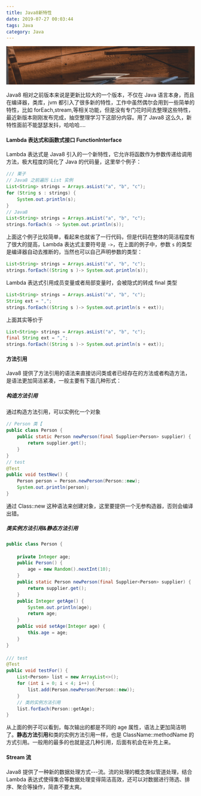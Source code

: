 ```yaml
---
title: Java8新特性
date: 2019-07-27 00:03:44
tags: Java
category: Java
---
```


![Photo by Cristofer Jeschke](Java8新特性/Java8新特性.png)

Java8 相对之前版本来说是更新比较大的一个版本，不仅在 Java 语言本身，而且在编译器，类库，jvm 都引入了很多新的特性，工作中虽然偶尔会用到一些简单的特性，比如 forEach,stream,等相关功能，但是没有专门花时间去整理这些特性，最近新版本刚刚发布完成，抽空整理学习下这部分内容。用了 Java8 这么久，新特性面前不能瑟瑟发抖，哈哈哈....  <!--more-->


#### Lambda 表达式和函数式接口 FunctionInterface

Lambda 表达式是 Java8 引入的一个新特性，它允许将函数作为参数传递给调用方法，极大程度的简化了 Java 的代码量，这里举个例子：
``` java
/// 栗子
// Java8 之前遍历 List 实例
List<String> strings = Arrays.asList("a", "b", "c");
for (String s : strings) {
    System.out.println(s);
}
// Java8 
List<String> strings = Arrays.asList("a", "b", "c");
strings.forEach(s -> System.out.println(s));
```
上面这个例子比较简单，看起来也就省了一行代码，但是代码在整体的简洁程度有了很大的提高，Lambda 表达式主要符号是 `->`，在上面的例子中，参数 `s` 的类型是编译器自动去推断的，当然也可以自己声明参数的类型：
``` java
List<String> strings = Arrays.asList("a", "b", "c");
strings.forEach((String s )-> System.out.println(s));
```
Lambda 表达式引用成员变量或者局部变量时，会被隐式的转成 final 类型
```java
List<String> strings = Arrays.asList("a", "b", "c");
String ext = ",";
strings.forEach((String s )-> System.out.println(s + ext));
```
上面其实等价于
```java
List<String> strings = Arrays.asList("a", "b", "c");
final String ext = ",";
strings.forEach((String s )-> System.out.println(s + ext));
```

#### 方法引用

Java8 提供了方法引用的语法来直接访问类或者已经存在的方法或者构造方法，是语法更加简洁紧凑，一般主要有下面几种形式：
##### 构造方法引用
通过构造方法引用，可以实例化一个对象
```java
// Person 类【
public class Person {
    public static Person newPerson(final Supplier<Person> supplier) {
        return supplier.get();
    }
}
// test
@Test
public void testNew() {
    Person person = Person.newPerson(Person::new);
    System.out.println(person);
}

```
通过 Class::new 这种语法来创建对象，这里要提供一个无参构造器，否则会编译出错。
##### 类实例方法引用&静态方法引用
```java
public class Person {

    private Integer age;
    public Person() {
        age = new Random().nextInt(10);
    }
    public static Person newPerson(final Supplier<Person> supplier) {
        return supplier.get();
    }
    public Integer getAge() {
        System.out.println(age);
        return age;
    }
    public void setAge(Integer age) {
        this.age = age;
    }
}

/// test
@Test
public void testFor() {
    List<Person> list = new ArrayList<>();
    for (int i = 0; i < 4; i++) {
        list.add(Person.newPerson(Person::new));
    }
    // 类的实例方法引用
    list.forEach(Person::getAge);
}
```
从上面的例子可以看到，每次输出的都是不同的 age 属性，语法上更加简洁明了。**静态方法引用**和类的实例方法引用一样，也是 ClassName::methodName 的方式引用。一般用的最多的也就是这几种引用，后面有机会在补充上来。

#### Stream 流
Java8 提供了一种新的数据处理方式---流。流的处理的概念类似管道处理，结合 Lambda 表达式使得集合等数据处理变得简洁高效，还可以对数据进行筛选、排序、聚合等操作，简直不要太爽。
